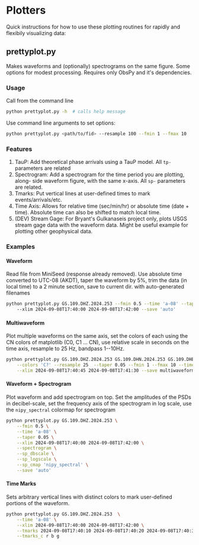 # Plotters

Quick instructions for how to use these plotting routines for rapidly and 
flexibily visualizing data:

## prettyplot.py

Makes waveforms and (optionally) spectrograms on the same figure. Some options
for modest processing. Requires only ObsPy and it's dependencies.

### Usage

Call from the command line

```bash
python prettyplot.py -h  # calls help message
```

Use command line arguments to set options:
```bash
python prettyplot.py <path/to/fid> --resample 100 --fmin 1 --fmax 10
```

### Features

1. TauP: Add theoretical phase arrivals using a TauP model. All `tp-` 
    parameters are related
2. Spectrogram: Add a spectrogram for the time period you are plotting, along-
    side waveform figure, with the same x-axis. 
    All `sp-` parameters are related.
3. Tmarks: Put vertical lines at user-defined times to mark events/arrivals/etc.
4. Time Axis: Allows for relative time (sec/min/hr) or absolute time 
    (date + time). Absolute time can also be shifted to match local time.
5. (DEV) Stream Gage: For Bryant's Gulkanaseis project only, plots USGS stream 
    gage data with the waveform data. Might be useful example for plotting other
    geophysical data.

### Examples

#### Waveform 
Read file from MiniSeed (response already removed). Use absolute 
time converted to UTC-08 (AKDT), taper the waveform by 5%, trim the data
(in local time) to a 2 minute section, save to current dir. with auto-generated
filenames

```bash
python prettyplot.py GS.109.DHZ.2024.253 --fmin 0.5 --time 'a-08' --taper 0.05 \ 
    --xlim 2024-09-08T17:40:00 2024-09-08T17:42:00 --save 'auto' 
```

#### Multiwaveform
Plot multiple waveforms on the same axis, set the colors of each using the CN 
colors of matplotlib (C0, C1 ... CN), use relative scale in seconds on the time 
axis, resample to 25 Hz, bandpass 1--10Hz.

```bash
python prettyplot.py GS.109.DHZ.2024.253 GS.109.DHN.2024.253 GS.109.DHE.2024.253 \
    --colors 'C?' --resample 25  --taper 0.05 --fmin 1 --fmax 10 --time 'a-08' \
    --xlim 2024-09-08T17:40:45 2024-09-08T17:41:30 --save multiwaveform.png 
```

#### Waveform + Spectrogram
Plot waveform and add spectrogram on top. Set the amplitudes of the PSDs in 
decibel-scale, set the frequency axis of the spectrogram in log scale, 
use the `nipy_spectral` colormap for spectrogram

```bash
python prettyplot.py GS.109.DHZ.2024.253 \
    --fmin 0.5 \
    --time 'a-08' \
    --taper 0.05 \
    --xlim 2024-09-08T17:40:00 2024-09-08T17:42:00 \
    --spectrogram \
    --sp_dbscale \
    --sp_logscale \
    --sp_cmap 'nipy_spectral' \
    --save 'auto' 
```

#### Time Marks
Sets arbitrary vertical lines with distinct colors to mark user-defined portions
of the waveform. 

```bash
python prettyplot.py GS.109.DHZ.2024.253  \
    --time 'a-08' \
    --xlim 2024-09-08T17:40:00 2024-09-08T17:42:00 \
    --tmarks 2024-09-08T17:40:10 2024-09-08T17:40:20 2024-09-08T17:40:30 \
    --tmarks_c r b g
```
